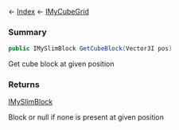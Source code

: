 ← [Index](Api-Index) ← [IMyCubeGrid](VRage.Game.ModAPI.Ingame.IMyCubeGrid)

### Summary

```csharp
public IMySlimBlock GetCubeBlock(Vector3I pos)
```

Get cube block at given position

### Returns

[IMySlimBlock](VRage.Game.ModAPI.Ingame.IMySlimBlock)

Block or null if none is present at given position

